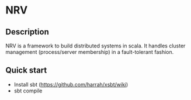 # NRV

## Description

NRV is a framework to build distributed systems in scala. It handles cluster management (process/server membership) in a fault-tolerant fashion.

## Quick start

- Install sbt (https://github.com/harrah/xsbt/wiki)
- sbt compile

